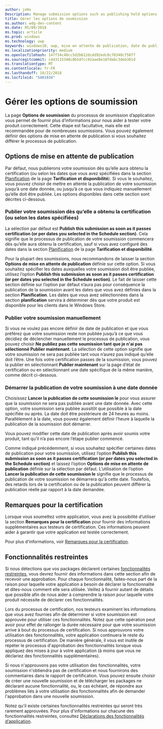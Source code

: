 ```yaml
---
author: jnHs
Description: Manage submission options such as publishing hold options, notes for certification, and more.
title: Gérer les options de soumission
ms.author: wdg-dev-content
ms.date: 05/09/2018
ms.topic: article
ms.prod: windows
ms.technology: uwp
keywords: windows10, uwp, mise en attente de publication, date de publication, envoi de la soumission à publier, approbation de fonctionnalité restreinte
ms.localizationpriority: medium
ms.openlocfilehash: 147f34c40cc5d2b612dcdd92edc0c76340cf58f7
ms.sourcegitcommit: c4d3115348c8b54fcc92aae8e18fdabc3deb301d
ms.translationtype: MT
ms.contentlocale: fr-FR
ms.lasthandoff: 10/22/2018
ms.locfileid: "5401934"
---
```

# <a name="manage-submission-options"></a>Gérer les options de soumission

La page **Options de soumission** du processus de soumission d’application vous permet de fournir plus d’informations pour nous aider à tester votre produit correctement. Cette étape est facultative, mais elle est recommandée pour de nombreuses soumissions. Vous pouvez également définir des options de mise en attente de publication si vous souhaitez différer le processus de publication.


## <a name="publishing-hold-options"></a>Options de mise en attente de publication

Par défaut, nous publierons votre soumission dès qu’elle aura obtenu la certification (ou selon les dates que vous avez spécifiées dans la section [Planification](configure-precise-release-scheduling.md) de la page **Tarification et disponibilité**). Si vous le souhaitez, vous pouvez choisir de mettre en attente la publication de votre soumission jusqu’à une date donnée, ou jusqu’à ce que vous indiquiez manuellement qu’elle doit être publiée. Les options disponibles dans cette section sont décrites ci-dessous. 


### <a name="publish-your-submission-as-soon-as-it-passes-certification-or-per-dates-you-specify"></a>Publier votre soumission dès qu’elle a obtenu la certification (ou selon les dates spécifiées)

La sélection par défaut est **Publish this submission as soon as it passes certification (or per dates you selected in the Schedule section)**. Cela signifie que le processus de publication de votre soumission commencera dès qu’elle aura obtenu la certification, sauf si vous avez configuré des dates dans la section [Planification](configure-precise-release-scheduling.md) de la page **Tarification et disponibilité**.   

Pour la plupart des soumissions, nous recommandons de laisser la section **Options de mise en attente de publication** définie sur cette option. Si vous souhaitez spécifier les dates auxquelles votre soumission doit être publiée, utilisez l’option **Publish this submission as soon as it passes certification (or per dates you selected in the Schedule section)**. Le fait de laisser cette section définie sur l’option par défaut n’aura pas pour conséquence la publication de la soumission avant les dates que vous avez définies dans la section **Planification**. Les dates que vous avez sélectionnées dans la section **planification** servira à déterminer dès que votre produit est disponible pour les clients dans le Windows Store.


### <a name="publish-your-submission-manually"></a>Publier votre soumission manuellement

Si vous ne voulez pas encore définir de date de publication et que vous préférez que votre soumission reste non publiée jusqu’à ce que vous décidiez de déclencher manuellement le processus de publication, vous pouvez choisir **Ne publiez pas cette soumission tant que je n'ai pas sélectionné Publier maintenant**. La sélection de cette option signifie que votre soumission ne sera pas publiée tant vous n’aurez pas indiqué qu’elle doit l’être. Une fois votre certification passes de la soumission, vous pouvez la publier en sélectionnant **Publier maintenant** sur la page d’état de certification ou en sélectionnant une date spécifique de la même manière, comme décrit ci-dessous.


### <a name="start-publishing-your-submission-on-a-certain-date"></a>Démarrer la publication de votre soumission à une date donnée

Choisissez **Lancer la publication de cette soumission le** pour vous assurer que la soumission ne sera pas publiée avant une date donnée. Avec cette option, votre soumission sera publiée aussitôt que possible à la date spécifiée ou après. La date doit être postérieure de 24 heures au moins. Parallèlement à la date, vous pouvez également définir l’heure à laquelle la publication de la soumission doit démarrer. 

Vous pouvez modifier cette date de publication après avoir soumis votre produit, tant qu’il n’a pas encore l’étape publier commencé. 
 
Comme indiqué précédemment, si vous souhaitez spécifier certaines dates de publication pour votre soumission, utilisez l’option **Publish this submission as soon as it passes certification (or per dates you selected in the Schedule section)** et laissez l’option **Options de mise en attente de publication** définie sur la sélection par défaut. L’utilisation de l’option **Lancer la publication de cette soumission le** signifie que le processus de publication de votre soumission ne démarrera qu'à cette date. Toutefois, des retards lors de la certification ou de la publication peuvent différer la publication réelle par rapport à la date demandée. 


## <a name="notes-for-certification"></a>Remarques pour la certification

Lorsque vous soumettez votre application, vous avez la possibilité d’utiliser la section **Remarques pour la certification** pour fournir des informations supplémentaires aux testeurs de certification. Ces informations peuvent aider à garantir que votre application est testée correctement. 

Pour plus d’informations, voir [Remarques pour la certification](notes-for-certification.md).


## <a name="restricted-capabilities"></a>Fonctionnalités restreintes

Si nous détections que vos packages déclarent certaines [fonctionnalités restreintes](../packaging/app-capability-declarations.md#restricted-capabilities), vous devrez fournir des informations dans cette section afin de recevoir une approbation. Pour chaque fonctionnalité, faites-nous part de la raison pour laquelle votre application a besoin de déclarer la fonctionnalité et dites-nous comment elle sera utilisée. Veillez à fournir autant de détails que possible afin de nous aider à comprendre la raison pour laquelle votre produit nécessite de déclarer ces fonctionnalités. 

Lors du processus de certification, nos testeurs examinent les informations que vous avez fournies afin de déterminer si votre soumission est approuvée pour utiliser ces fonctionnalités. Notez que cette opération peut avoir pour effet de rallonger la durée nécessaire pour que votre soumission arrive à bout du processus de certification. Si nous approuvons votre utilisation des fonctionnalités, votre application continuera le reste du processus de certification. De manière générale, il vous est inutile de répéter le processus d'approbation des fonctionnalités lorsque vous appliquez des mises à jour à votre application (à moins que vous ne déclariez des fonctionnalités supplémentaires). 

Si nous n'approuvons pas votre utilisation des fonctionnalités, votre soumission n'obtiendra pas de certification et nous fournirons des commentaires dans le rapport de certification. Vous pouvez ensuite choisir de créer une nouvelle soumission et de télécharger les packages ne déclarant aucune fonctionnalité, ou, le cas échéant, de répondre aux problèmes liés à votre utilisation des fonctionnalités afin de demander l'approbation dans une nouvelle soumission.

Notez qu’il existe certaines fonctionnalités restreintes qui seront très rarement approuvées. Pour plus d'informations sur chacune des fonctionnalités restreintes, consultez [Déclarations des fonctionnalités d’application](../packaging/app-capability-declarations.md#restricted-capabilities).

